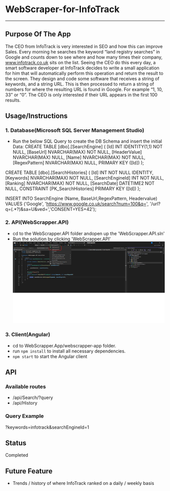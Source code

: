 # WebScraper-for-InfoTrack

---

## Purpose Of The App

The CEO from InfoTrack is very interested in SEO and how this can improve Sales. Every morning he
searches the keyword “land registry searches” in Google and counts down to see where and how many
times their company, www.infotrack.co.uk sits on the list. Seeing the CEO do this every day, a smart
software developer at InfoTrack decides to write a small application for him that will automatically perform
this operation and return the result to the screen. They design and code some software that receives a
string of keywords, and a string URL. This is then processed to return a string of numbers for where the
resulting URL is found in Google. For example “1, 10, 33” or “0”. The CEO is only interested if their URL
appears in the first 100 results.

## Usage/Instructions

### 1. Database(Microsoft SQL Server Management Studio)

- Run the below SQL Query to create the DB Schema and insert the initial Data:
  CREATE TABLE [dbo].[SearchEngine] (
  [Id] INT IDENTITY(1,1) NOT NULL,
  [BaseUrl] NVARCHAR(MAX) NOT NULL,
  [HeaderValue] NVARCHAR(MAX) NULL,
  [Name] NVARCHAR(MAX) NOT NULL,
  [RegexPattern] NVARCHAR(MAX) NULL,
  PRIMARY KEY ([Id])
  );

CREATE TABLE [dbo].[SearchHistories] (
[Id] INT NOT NULL IDENTITY,
[Keywords] NVARCHAR(MAX) NOT NULL,
[SearchEngineId] INT NOT NULL,
[Ranking] NVARCHAR(MAX) NOT NULL,
[SearchDate] DATETIME2 NOT NULL,
CONSTRAINT [PK_SearchHistories] PRIMARY KEY ([Id])
);

INSERT INTO SearchEngine (Name, BaseUrl,RegexPattern, Headervalue)
VALUES ('Google', 'https://www.google.co.uk/search?num=100&q=', '/url?q=(.\*?)&sa=U&ved=','CONSENT=YES+42');

### 2. API(WebScrapper.API)

- cd to the WebScrapper.API folder andopen up the 'WebScrapper.API.sln'
- Run the solution by clicking 'WebScrapper.API'
  ![Alt text](image.png)

### 3. Client(Angular)

- cd to WebScrapper.App/webscrapper-app folder.
- run `npm install` to install all necessary dependencies.
- `npm start` to start the Angular client
## API

### Available routes

- /api/Search/?query
- /api/History

### Query Example

?keywords=infotrack&searchEngineId=1

## Status

Completed

## Future Feature

- Trends / history of where InfoTrack ranked on a daily / weekly basis
